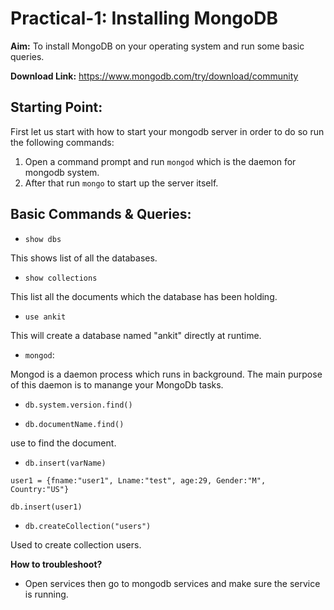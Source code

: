 # Practical-1: Installing MongoDB

**Aim:** To install MongoDB on your operating system and run some basic queries.

**Download Link:** https://www.mongodb.com/try/download/community

## Starting Point:

First let us start with how to start your mongodb server in order to do so run the following commands:

1. Open a command prompt and run `mongod` which is the daemon for mongodb system.
1. After that run `mongo` to start up the server itself.

## Basic Commands & Queries:

* `show dbs`

This shows list of all the databases.

* `show collections`

This list all the documents which the database has been holding.

* `use ankit`

This will create a database named "ankit" directly at runtime.

* `mongod`: 

Mongod is a daemon process which runs in background. The main purpose of this daemon is to manange your MongoDb tasks.

* `db.system.version.find()`


* `db.documentName.find()`

use to find the document.

* `db.insert(varName)`
```mongodb
user1 = {fname:"user1", Lname:"test", age:29, Gender:"M", Country:"US"}

db.insert(user1)

```
* `db.createCollection("users")`

Used to create collection users.


**How to troubleshoot?**

* Open services then go to mongodb services and make sure the service is running.